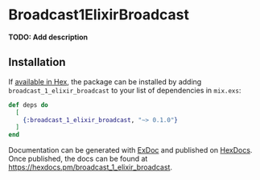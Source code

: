 # Broadcast1ElixirBroadcast

**TODO: Add description**

## Installation

If [available in Hex](https://hex.pm/docs/publish), the package can be installed
by adding `broadcast_1_elixir_broadcast` to your list of dependencies in `mix.exs`:

```elixir
def deps do
  [
    {:broadcast_1_elixir_broadcast, "~> 0.1.0"}
  ]
end
```

Documentation can be generated with [ExDoc](https://github.com/elixir-lang/ex_doc)
and published on [HexDocs](https://hexdocs.pm). Once published, the docs can
be found at <https://hexdocs.pm/broadcast_1_elixir_broadcast>.

